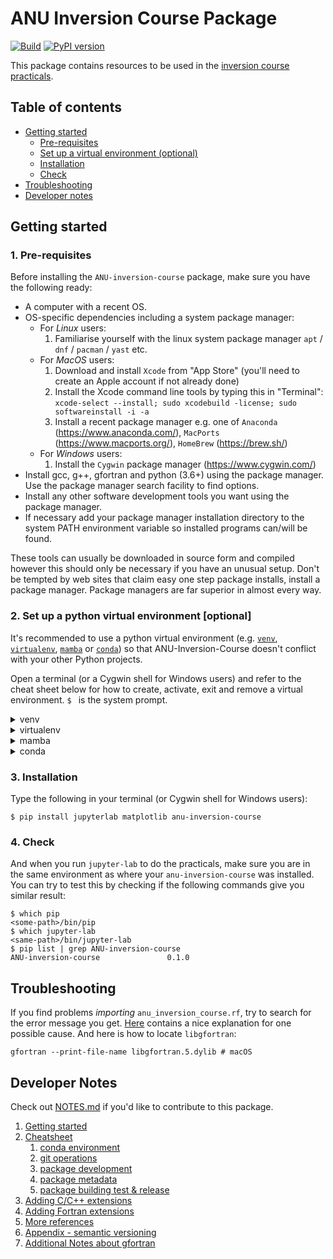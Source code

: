 # ANU Inversion Course Package

[![Build](https://github.com/anu-ilab/ANUInversionCourse/actions/workflows/build_wheels.yml/badge.svg?branch=main)](https://github.com/anu-ilab/ANUInversionCourse/actions/workflows/build_wheels.yml)
[![PyPI version](https://badge.fury.io/py/ANU-inversion-course.svg)](https://badge.fury.io/py/ANU-inversion-course)

This package contains resources to be used in the [inversion course practicals](https://github.com/anu-ilab/JupyterPracticals).

## Table of contents
- [Getting started](README.md#getting-started)
  - [Pre-requisites](README.md#1-pre-requisites)
  - [Set up a virtual environment (optional)](README.md#2-set-up-a-virtual-environment-optional)
  - [Installation](README.md#3-installation)
  - [Check](README.md#4-check)
- [Troubleshooting](README.md#troubleshooting)
- [Developer notes](README.md#developer-notes)

## Getting started

### 1. Pre-requisites

Before installing the `ANU-inversion-course` package, make sure you have the following ready:

- A computer with a recent OS.
- OS-specific dependencies including a system package manager:
  - For *Linux* users:
    1. Familiarise yourself with the linux system package manager `apt` / `dnf` / `pacman` / `yast` etc.
  - For *MacOS* users:
    1. Download and install `Xcode` from "App Store" (you'll need to create an Apple account if not already done)
    2. Install the Xcode command line tools by typing this in "Terminal":
       `xcode-select --install; sudo xcodebuild -license; sudo softwareinstall -i -a`
    4. Install a recent package manager e.g. one of `Anaconda` (https://www.anaconda.com/), `MacPorts` (https://www.macports.org/), `HomeBrew` (https://brew.sh/)
  - For *Windows* users:
    1. Install the `Cygwin` package manager (https://www.cygwin.com/)
- Install gcc, g++, gfortran and python (3.6+) using the package manager. Use the package manager search facility to find options.
- Install any other software development tools you want using the package manager.
- If necessary add your package manager installation directory to the system PATH environment variable so installed programs can/will be found.

These tools can usually be downloaded in source form and compiled however this should only be necessary if you have an unusual setup.
Don't be tempted by web sites that claim easy one step package installs, install a package manager. Package managers are far superior in almost every way.

### 2. Set up a python virtual environment [optional]

It's recommended to use a python virtual environment (e.g. [`venv`](https://docs.python.org/3/library/venv.html), [`virtualenv`](https://virtualenv.pypa.io/en/latest/), [`mamba`](https://mamba.readthedocs.io/en/latest/) or [`conda`](https://docs.conda.io/en/latest/)) so that ANU-Inversion-Course doesn't conflict with your other Python projects. 

Open a terminal (or a Cygwin shell for Windows users) and refer to the cheat sheet below for how to create, activate, exit and remove a virtual environment. `$ ` is the system prompt.

<details>
  <summary>venv</summary>

  Ensure you have and are using *python >= 3.6*. It may not be called `python` but something like `python3`, `python3.10` etc.

  Use the first two lines below to create and activate the new virtual environment. The other lines are for your
  future reference.

  ```console
  $ python -m venv <path-to-new-env>/inversion_course           # to create
  $ source <path-to-new-env>/inversion_course/bin/activate      # to activate
  $ deactivate                                                  # to exit
  $ rm -rf <path-to-new-env>/inversion_course                   # to remove
  ```
  
</details>

<details>
  <summary>virtualenv</summary>

  Use the first two lines below to create and activate the new virtual environment. The other lines are for your
  future reference.

  ```console
  $ virtualenv <path-to-new-env>/inversion_course -p=3.10       # to create
  $ source <path-to-new-env>/inversion_course/bin/activate      # to activate
  $ deactivate                                                  # to exit
  $ rm -rf <path-to-new-env>/inversion_course                   # to remove
  ```

</details>

<details>
  <summary>mamba</summary>

  Use the first two lines below to create and activate the new virtual environment. The other lines are for your
  future reference.

  ```console
  $ mamba create -n inversion_course python=3.10                # to create
  $ mamba activate inversion_course                             # to activate
  $ mamba deactivate                                            # to exit
  $ mamba env remove -n inversion_course                        # to remove
  ```

</details>

<details>
  <summary>conda</summary>

  Use the first two lines below to create and activate the new virtual environment. The other lines are for your
  future reference.

  ```console
  $ conda create -n inversion_course python=3.10                # to create
  $ conda activate inversion_course                             # to activate
  $ conda deactivate                                            # to exit
  $ conda env remove -n inversion_course                        # to remove
  ```

</details>


### 3. Installation

Type the following in your terminal (or Cygwin shell for Windows users):

```console
$ pip install jupyterlab matplotlib anu-inversion-course
```

### 4. Check
And when you run `jupyter-lab` to do the practicals, make sure you are in the same environment as where your `anu-inversion-course` was installed. You can try to test this by checking if the following commands give you similar result:

```console
$ which pip
<some-path>/bin/pip
$ which jupyter-lab
<same-path>/bin/jupyter-lab
$ pip list | grep ANU-inversion-course
ANU-inversion-course               0.1.0
```

## Troubleshooting

If you find problems *importing* `anu_inversion_course.rf`, try to search for the error message you get. [Here](https://stackoverflow.com/questions/58793399/importerror-library-not-loaded-for-f2py) contains a nice explanation for one possible cause. And here is how to locate `libgfortran`:
```console
gfortran --print-file-name libgfortran.5.dylib # macOS
```

## Developer Notes

Check out [NOTES.md](NOTES.md) if you'd like to contribute to this package.

1. [Getting started](NOTES.md#getting-started)
2. [Cheatsheet](NOTES.md#cheatsheet)
   1. [conda environment](NOTES.md#conda-environment)
   2. [git operations](NOTES.md#git-operations)
   3. [package development](NOTES.md#package-development)
   4. [package metadata](NOTES.md#package-metadata)
   5. [package building test & release](NOTES.md#package-building-test--release)
3. [Adding C/C++ extensions](NOTES.md#adding-cc-extensions)
4. [Adding Fortran extensions](NOTES.md#adding-fortran-extensions)
5. [More references](NOTES.md#more-references)
6. [Appendix - semantic versioning](NOTES.md#appendix-i---sementic-versioning)
7. [Additional Notes about gfortran](NOTES.md#additional-notes-about-gfortran)
